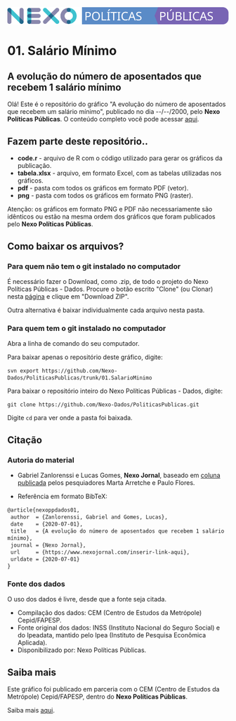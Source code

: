 <img src='https://github.com/Nexo-Dados/PoliticasPublicas/blob/master/nexopp.svg'>

# 01. Salário Mínimo
## A evolução do número de aposentados que recebem 1 salário mínimo

Olá! Este é o repositório do gráfico "A evolução do número de aposentados que recebem um salário mínimo", publicado no dia --/--/2000, pelo **Nexo Políticas Públicas**. O conteúdo completo você pode acessar [aqui]('www.nexojornal.com.br').

## Fazem parte deste repositório..

* **code.r** - arquivo de R com o código utilizado para gerar os gráficos da publicação.
* **tabela.xlsx** - arquivo, em formato Excel, com as tabelas utilizadas nos gráficos.
* **pdf** - pasta com todos os gráficos em formato PDF (vetor).
* **png** - pasta com todos os gráficos em formato PNG (raster).

Atenção: os gráficos em formato PNG e PDF não necessariamente são idênticos ou estão na mesma ordem dos gráficos que foram publicados pelo **Nexo Políticas Públicas**. 

## Como baixar os arquivos?

### Para quem não tem o git instalado no computador

É necessário fazer o Download, como .zip, de todo o projeto do Nexo Políticas Públicas - Dados. Procure o botão escrito "Clone" (ou Clonar) nesta [página](https://github.com/Nexo-Dados/PoliticasPublicas) e clique em "Download ZIP".

Outra alternativa é baixar individualmente cada arquivo nesta pasta.

### Para quem tem o git instalado no computador


Abra a linha de comando do seu computador.

Para baixar apenas o repositório deste gráfico, digite:

```
svn export https://github.com/Nexo-Dados/PoliticasPublicas/trunk/01.SalarioMinimo
```

Para baixar o repositório inteiro do Nexo Políticas Públicas - Dados, digite:

```
git clone https://github.com/Nexo-Dados/PoliticasPublicas.git
```

Digite `cd` para ver onde a pasta foi baixada.

## Citação

### Autoria do material

* Gabriel Zanlorenssi e Lucas Gomes, **Nexo Jornal**, baseado em [coluna publicada]('www.nexojornal.com.br') pelos pesquiadores Marta Arretche e Paulo Flores. 

* Referência em formato BibTeX:

```
@article{nexoppdados01,
 author  = {Zanlorenssi, Gabriel and Gomes, Lucas},
 date    = {2020-07-01},
 title   = {A evolução do número de aposentados que recebem 1 salário mínimo},
 journal = {Nexo Jornal},
 url     = {https://www.nexojornal.com/inserir-link-aqui},
 urldate = {2020-07-01}
}
```

### Fonte dos dados

O uso dos dados é livre, desde que a fonte seja citada.

* Compilação dos dados: CEM (Centro de Estudos da Metrópole) Cepid/FAPESP.
* Fonte original dos dados: INSS (Instituto Nacional do Seguro Social) e do Ipeadata, mantido pelo Ipea (Instituto de Pesquisa Econômica Aplicada).
* Disponibilizado por: Nexo Políticas Públicas.

## Saiba mais

Este gráfico foi publicado em parceria com o CEM (Centro de Estudos da Metrópole) Cepid/FAPESP, dentro do **Nexo Políticas Públicas**. 

Saiba mais [aqui]('#').


